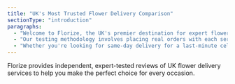 ```yaml
---
title: "UK's Most Trusted Flower Delivery Comparison"
sectionType: "introduction"
paragraphs:
  - "Welcome to Florize, the UK's premier destination for expert flower delivery comparisons. As professional flower industry analysts, we've personally tested over 50 UK flower delivery services to bring you unbiased, comprehensive reviews of the market's leading providers."
  - "Our testing methodology involves placing real orders with each service, evaluating flower quality, delivery reliability, customer service, packaging, and overall value for money. We understand that choosing the right flower delivery service can make the difference between a memorable gift and a disappointing experience."
  - "Whether you're looking for same-day delivery for a last-minute celebration, premium arrangements for special occasions, or budget-friendly options that don't compromise on quality, our expert comparisons will guide you to the perfect choice. Every recommendation is based on real testing experience and industry expertise."
---
```


Florize provides independent, expert-tested reviews of UK flower delivery services to help you make the perfect choice for every occasion.
